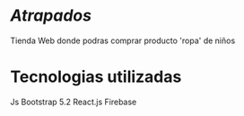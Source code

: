 # *Atrapados*
Tienda Web donde podras comprar producto 'ropa' de niños

#   Tecnologias utilizadas
Js
Bootstrap 5.2
React.js
Firebase

